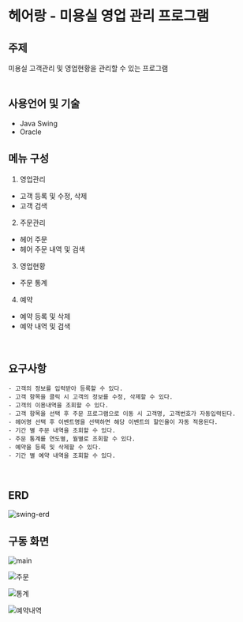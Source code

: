 # 헤어랑 - 미용실 영업 관리 프로그램
## 주제
미용실 고객관리 및 영업현황을 관리할 수 있는 프로그램
<br><br>

## 사용언어 및 기술 
- Java Swing
- Oracle

## 메뉴 구성 
1. 영업관리
- 고객 등록 및 수정, 삭제
- 고객 검색

2. 주문관리 
- 헤어 주문
- 헤어 주문 내역 및 검색

3. 영업현황
- 주문 통계

4. 예약
- 예약 등록 및 삭제
- 예약 내역 및 검색
<br>

## 요구사항 
```
- 고객의 정보를 입력받아 등록할 수 있다.
- 고객 항목을 클릭 시 고객의 정보를 수정, 삭제할 수 있다.
- 고객의 이용내역을 조회할 수 있다.
- 고객 항목을 선택 후 주문 프로그램으로 이동 시 고객명, 고객번호가 자동입력된다.
- 헤어명 선택 후 이벤트명을 선택하면 해당 이벤트의 할인율이 자동 적용된다.
- 기간 별 주문 내역을 조회할 수 있다.
- 주문 통계를 연도별, 월별로 조회할 수 있다.
- 예약을 등록 및 삭제할 수 있다.
- 기간 별 예약 내역을 조회할 수 있다.
```
<br>

## ERD
![swing-erd](https://user-images.githubusercontent.com/75772939/114708658-99f30e00-9d66-11eb-91fe-3f39886478af.jpg)
<br>

## 구동 화면

![main](https://user-images.githubusercontent.com/75772939/114710190-67e2ab80-9d68-11eb-96f6-b879bc1b1e02.jpg)
<br>

![주문](https://user-images.githubusercontent.com/75772939/114710278-7c26a880-9d68-11eb-981b-c5f0d9c5a7d6.jpg)
<br>

![통계](https://user-images.githubusercontent.com/75772939/114710270-7af57b80-9d68-11eb-8574-02938840d254.jpg)
<br>

![예약내역](https://user-images.githubusercontent.com/75772939/114710276-7c26a880-9d68-11eb-9835-716b20ed2b3e.jpg)
<br>

